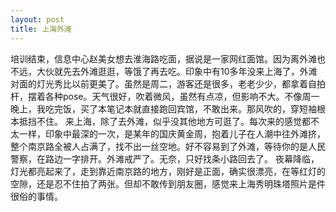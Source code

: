 ```yaml
---
layout: post
title: 上海外滩
---
```

培训结束，信息中心赵美女想去淮海路吃面，据说是一家网红面馆。因为离外滩也不远，大伙就先去外滩逛逛，等饿了再去吃。印象中有10多年没来上海了，外滩对面的灯光秀比以前更美了。虽然是周二，游客还是很多，老老少少，都拿着自拍杆，摆着各种pose。天气很好，吹着微风，虽然有点凉，但影响不大。不像周一晚上，我吃完饭，买了本笔记本就直接跑回宾馆，不敢出来。那风吹的，穿短袖根本抵挡不住。
来上海，除了去外滩，似乎没其他地方可逛了。每次来的感觉都不太一样，印象中最深的一次，是某年的国庆黄金周，抱着儿子在人潮中往外滩挤，整个南京路全被人占满了，找不出一丝空地。好不容易到了外滩，等待你的是人民警察，在路边一字排开。外滩戒严了。无奈，只好找条小路回去了。
夜幕降临，灯光都亮起来了，走到靠近南京路的地方，刚好是正面，确实很漂亮，在等红灯的空隙，还是忍不住拍了两张。但却不敢传到朋友圈，感觉来上海秀明珠塔照片是件很俗的事情。

